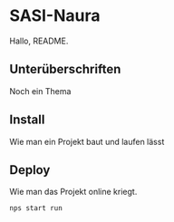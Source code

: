 # SASI-Naura
Hallo, README.

## Unterüberschriften
Noch ein Thema

## Install
Wie man ein Projekt baut und laufen lässt

## Deploy
Wie man das Projekt online kriegt.

```nps start run```
